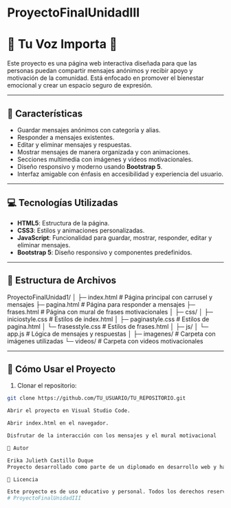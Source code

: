 # ProyectoFinalUnidadIII
# 🌟 Tu Voz Importa 🌟

Este proyecto es una página web interactiva diseñada para que las personas puedan compartir mensajes anónimos y recibir apoyo y motivación de la comunidad. Está enfocado en promover el bienestar emocional y crear un espacio seguro de expresión.

---

## 📝 Características

- Guardar mensajes anónimos con categoría y alias.
- Responder a mensajes existentes.
- Editar y eliminar mensajes y respuestas.
- Mostrar mensajes de manera organizada y con animaciones.
- Secciones multimedia con imágenes y videos motivacionales.
- Diseño responsivo y moderno usando **Bootstrap 5**.
- Interfaz amigable con énfasis en accesibilidad y experiencia del usuario.

---

## 💻 Tecnologías Utilizadas

- **HTML5**: Estructura de la página.
- **CSS3**: Estilos y animaciones personalizadas.
- **JavaScript**: Funcionalidad para guardar, mostrar, responder, editar y eliminar mensajes.
- **Bootstrap 5**: Diseño responsivo y componentes predefinidos.

---

## 📁 Estructura de Archivos
ProyectoFinalUnidad1/
│
├─ index.html # Página principal con carrusel y mensajes
├─ pagina.html # Página para responder a mensajes
├─ frases.html # Página con mural de frases motivacionales
│
├─ css/
│ ├─ iniciostyle.css # Estilos de index.html
│ ├─ paginastyle.css # Estilos de pagina.html
│ └─ frasesstyle.css # Estilos de frases.html
│
├─ js/
│ └─ app.js # Lógica de mensajes y respuestas
│
├─ imagenes/ # Carpeta con imágenes utilizadas
└─ videos/ # Carpeta con videos motivacionales

---

## 🚀 Cómo Usar el Proyecto

1. Clonar el repositorio:
```bash
git clone https://github.com/TU_USUARIO/TU_REPOSITORIO.git

Abrir el proyecto en Visual Studio Code.

Abrir index.html en el navegador.

Disfrutar de la interacción con los mensajes y el mural motivacional

🎨 Autor

Erika Julieth Castillo Duque
Proyecto desarrollado como parte de un diplomado en desarrollo web y habilidades digitales.

📜 Licencia

Este proyecto es de uso educativo y personal. Todos los derechos reservados a la autora.
# ProyectoFinalUnidadIII
